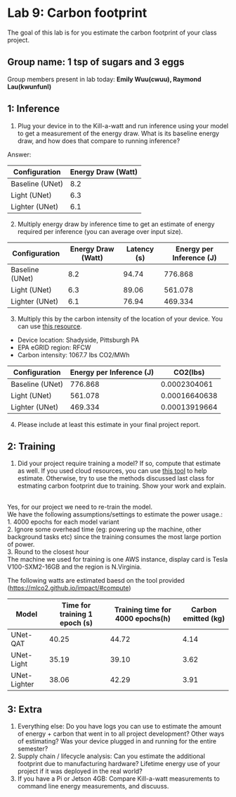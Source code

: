Lab 9: Carbon footprint
===
The goal of this lab is for you estimate the carbon footprint of your class project.

Group name: 1 tsp of sugars and 3 eggs
---
Group members present in lab today: <b>Emily Wuu(cwuu), Raymond Lau(kwunfunl)</b>

1: Inference
----
1. Plug your device in to the Kill-a-watt and run inference using your model to get a measurement of the energy draw. What is its baseline energy draw, and how does that compare to running inference?

Answer:

| Configuration          | Energy Draw (Watt) |
|------------------------|--------------------|
| Baseline (UNet)        | 8.2                |
| Light (UNet)           | 6.3                |
| Lighter (UNet)         | 6.1                |

2. Multiply energy draw by inference time to get an estimate of energy required per inference (you can average over input size).

| Configuration          | Energy Draw (Watt) | Latency (s) | Energy per Inference (J) |
|------------------------|--------------------|-------------|--------------------------|
| Baseline (UNet)        | 8.2                | 94.74       | 776.868                  |
| Light (UNet)           | 6.3                | 89.06       | 561.078                  |
| Lighter (UNet)         | 6.1                | 76.94       | 469.334                  |

3. Multiply this by the carbon intensity of the location of your device. You can use [this resource](https://www.epa.gov/egrid/power-profiler#/).
- Device location: Shadyside, Pittsburgh PA
- EPA eGRID region: RFCW
- Carbon intensity: 1067.7 lbs CO2/MWh

| Configuration          | Energy per Inference (J) | CO2(lbs)      |
|------------------------|--------------------------|---------------|
| Baseline (UNet)        | 776.868                    | 0.0002304061 |
| Light (UNet)           | 561.078                    | 0.00016640638 |
| Lighter (UNet)         | 469.334                   | 0.00013919664|



4. Please include at least this estimate in your final project report.

2: Training
----
1. Did your project require training a model? If so, compute that estimate as well. If you used cloud resources, you can use [this tool](https://mlco2.github.io/impact/#compute) to help estimate. Otherwise, try to use the methods discussed last class for estmating carbon footprint due to training. Show your work and explain.

<br>Yes, for our project we need to re-train the model.
<br>We have the following assumptions/settings to estimate the power usage.:
<br>   1. 4000 epochs for each model variant
<br>   2. Ignore some overhead time (eg: powering up the machine, other background tasks etc) since the training consumes the most large portion of power.
<br>   3. Round to the closest hour
<br>The machine we used for training is one AWS instance, display card is Tesla V100-SXM2-16GB and the region is N.Virginia.

The following watts are estimated baesd on the tool provided (https://mlco2.github.io/impact/#compute)

| Model         | Time for training 1 epoch (s) | Training time for 4000 epochs(h)   | Carbon emitted (kg) |
| ------------- | ------------- | ------------- | ------------- |
| UNet-QAT      | 40.25  | 44.72 | 4.14 |
| UNet-Light    | 35.19  | 39.10 | 3.62 |
| UNet-Lighter  | 38.06  | 42.29 | 3.91 |

3: Extra
----
1. Everything else: Do you have logs you can use to estimate the amount of energy + carbon that went in to all project development? Other ways of estimating? Was your device plugged in and running for the entire semester?
2. Supply chain / lifecycle analysis: Can you estimate the additional footprint due to manufacturing hardware? Lifetime energy use of your project if it was deployed in the real world?
3. If you have a Pi or Jetson 4GB: Compare Kill-a-watt measurements to command line energy measurements, and discuuss.
